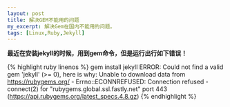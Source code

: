 ```yaml
---
layout: post
title: 解决GEM不能用的问题
my_excerpt: 解决Gem在国内不能用的问题。
tags: [Linux,Ruby,Jekyll]
---
```


**最近在安装jekyll的时候，用到gem命令，但是运行出行如下错误！**

{% highlight ruby linenos %}
gem install jekyll
ERROR:  Could not find a valid gem 'jekyll' (>= 0), here is why:
        Unable to download data from https://rubygems.org/
         - Errno::ECONNREFUSED: Connection refused
         - connect(2) for "rubygems.global.ssl.fastly.net" port 443 
         (https://api.rubygems.org/latest_specs.4.8.gz)
{% endhighlight %}
